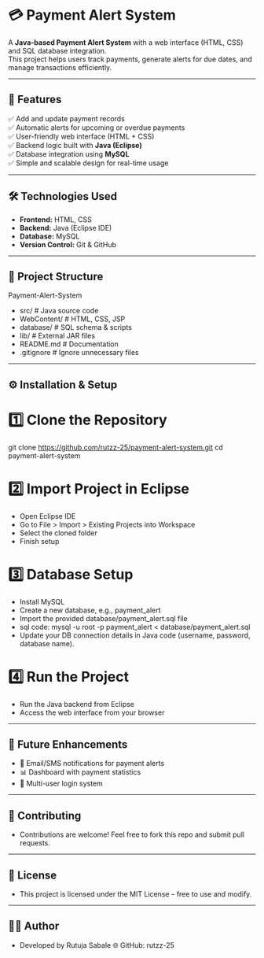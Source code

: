 # 💳 Payment Alert System

A **Java-based Payment Alert System** with a web interface (HTML, CSS) and SQL database integration.  
This project helps users track payments, generate alerts for due dates, and manage transactions efficiently.  

----

## 🚀 Features
✅ Add and update payment records  
✅ Automatic alerts for upcoming or overdue payments  
✅ User-friendly web interface (HTML + CSS)  
✅ Backend logic built with **Java (Eclipse)**  
✅ Database integration using **MySQL**  
✅ Simple and scalable design for real-time usage  

----

## 🛠️ Technologies Used
- **Frontend:** HTML, CSS  
- **Backend:** Java (Eclipse IDE)  
- **Database:** MySQL  
- **Version Control:** Git & GitHub  

----

## 📂 Project Structure
Payment-Alert-System
- src/ # Java source code
- WebContent/ # HTML, CSS, JSP 
- database/ # SQL schema & scripts
- lib/ # External JAR files
- README.md # Documentation
- .gitignore # Ignore unnecessary files

---
## ⚙️ Installation & Setup                                     
                                                               
# 1️⃣ Clone the Repository   

git clone https://github.com/rutzz-25/payment-alert-system.git cd payment-alert-system                                        

# 2️⃣ Import Project in Eclipse
- Open Eclipse IDE
- Go to File > Import > Existing Projects into Workspace
- Select the cloned folder
- Finish setup

# 3️⃣ Database Setup
- Install MySQL
- Create a new database, e.g., payment_alert
- Import the provided database/payment_alert.sql file
 - sql code: mysql -u root -p payment_alert < database/payment_alert.sql 
- Update your DB connection details in Java code (username, password, database name).

# 4️⃣ Run the Project
- Run the Java backend from Eclipse
- Access the web interface from your browser

---

## 📝 Future Enhancements

- 🔔 Email/SMS notifications for payment alerts
- 📊 Dashboard with payment statistics
- 👥 Multi-user login system

---

## 🤝 Contributing
- Contributions are welcome! Feel free to fork this repo and submit pull requests.

---

## 📄 License
- This project is licensed under the MIT License – free to use and modify.

---

## 👨‍💻 Author
- Developed by Rutuja Sabale
🌐 GitHub: rutzz-25

